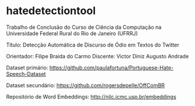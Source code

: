 # hatedetectiontool
Trabalho de Conclusão do Curso de Ciência da Computação na Universidade Federal Rural do Rio de Janeiro (UFRRJ)

Título: Detecção Automática de Discurso de Ódio em Textos do Twitter

Orientador: Filipe Braida do Carmo
Discente: Victor Diniz Augusto Andrade

Dataset primário: https://github.com/paulafortuna/Portuguese-Hate-Speech-Dataset

Dataset secundário: https://github.com/rogersdepelle/OffComBR

Repositório de Word Embeddings: http://nilc.icmc.usp.br/embeddings
